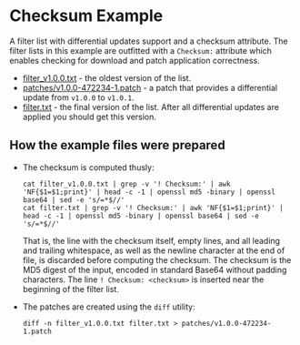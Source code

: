 # Checksum Example

A filter list with differential updates support and a checksum attribute. The filter lists in this example are
outfitted with a `Checksum:` attribute which enables checking for download and patch application correctness.

* [filter_v1.0.0.txt](./filter_v1.0.0.txt) - the oldest version of the list.
* [patches/v1.0.0-472234-1.patch](./patches/v1.0.0-472234-1.patch) - a patch that provides a differential update from `v1.0.0` to `v1.0.1`.
* [filter.txt](./filter.txt) - the final version of the list. After all differential updates are applied you should get this version.

## How the example files were prepared

* The checksum is computed thusly:
    ```
    cat filter_v1.0.0.txt | grep -v '! Checksum:' | awk 'NF{$1=$1;print}' | head -c -1 | openssl md5 -binary | openssl base64 | sed -e 's/=*$//'
    cat filter.txt | grep -v '! Checksum:' | awk 'NF{$1=$1;print}' | head -c -1 | openssl md5 -binary | openssl base64 | sed -e 's/=*$//'
    ```
    That is, the line with the checksum itself, empty lines, and all leading and trailing whitespace, as well as the newline character at the end of file, is discarded before computing the checksum.
    The checksum is the MD5 digest of the input, encoded in standard Base64 without padding characters.
    The line `! Checksum: <checksum>` is inserted near the beginning of the filter list.

* The patches are created using the `diff` utility:
    ```shell
    diff -n filter_v1.0.0.txt filter.txt > patches/v1.0.0-472234-1.patch
    ```
